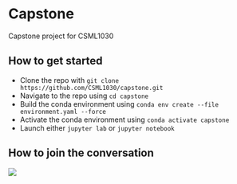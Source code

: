 # Capstone
Capstone project for CSML1030

## How to get started
- Clone the repo with `git clone https://github.com/CSML1030/capstone.git`
- Navigate to the repo using `cd capstone`
- Build the conda environment using `conda env create --file environment.yaml --force`
- Activate the conda environment using `conda activate capstone`
- Launch either `jupyter lab` or `jupyter notebook`

## How to join the conversation
[<img src="https://img.shields.io/badge/slack-@CSML1030/capstone-red.svg?logo=slack">](https://capstoneproje-myb3759.slack.com/ssb/redirect) 

